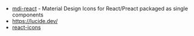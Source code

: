 - [mdi-react](https://github.com/levrik/mdi-react) - Material Design Icons for React/Preact packaged as single components
- https://lucide.dev/
- [react-icons](https://github.com/react-icons/react-icons)
